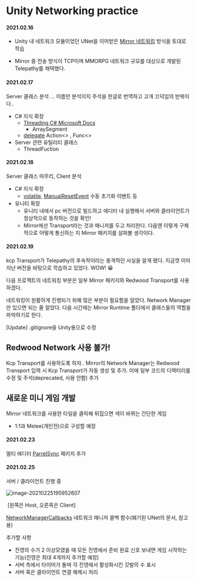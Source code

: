 # Unity Networking practice

#### 2021.02.16

- Unity 내 네트워크 모듈이었던 UNet을 이어받은 [Mirror 네트워킹](https://mirror-networking.com/) 방식을 토대로 학습


- Mirror 중 전송 방식이 TCP이며 MMORPG 네트워크 규모를 대상으로 개발된 Telepathy를 채택했다.

#### 2021.02.17

Server 클래스 분석 ... 이름만 분석이지 주석을 한글로 번역하고 고개 끄덕임의 반복이다..

- C# 지식 확장
  - [Threading C# Microsoft Docs](https://docs.microsoft.com/ko-kr/dotnet/api/system.threading.thread?view=net-5.0)
    - ArraySegment
  - [delegate](https://docs.microsoft.com/ko-kr/dotnet/csharp/programming-guide/delegates/) Action<> , Func<>
- Server 관련 유틸리티 클래스
  - ThreadFuction

#### 2021.02.18

Server 클래스 마무리, Client 분석

- C# 지식 확장
  - [volatile](https://docs.microsoft.com/ko-kr/dotnet/csharp/language-reference/keywords/volatile), [ManualResetEvent](https://docs.microsoft.com/ko-kr/dotnet/api/system.threading.manualresetevent?view=net-5.0) 수동 초기화 이벤트 등
- 유니티 확장
  - 유니티 내에서 pc 버전으로 빌드하고 에디터 내 실행해서 서버와 클라이언트가 정상적으로 동작하는 것을 확인!
  - Mirror에선 Transport라는 것과 매니저를 두고 처리한다. 다음엔 이렇게 구체적으로 어떻게 통신하는 지 Mirror 패키지를 살펴볼 생각이다.

#### 2021.02.19

kcp Transport가 Telepathy의 후속작이라는 충격적인 사실을 알게 됐다. 지금껏 이미 지난 버전을 바탕으로 학습하고 있었다. WOW! 😁

다음 프로젝트의 네트워킹 부분은 일부 Mirror 패키지와 Redwood Transport를 사용하겠다.

네트워킹이 원활하게 진행되기 위해 많은 부분이 필요함을 알았다. Network Manager만 있으면 되는 줄 알았다. 다음 시간에는 Mirror Runtime 폴더에서 클래스들의 역할을 파악하기로 한다.

[Update] .gitignore을 Unity용으로 수정



## Redwood Network 사용 불가!

Kcp Transport를 사용하도록 하자.. Mirror의 Network Manager는 Redwood Transport 입력 시 Kcp Transport가 자동 생성 및 추가. 이에 일부 코드의 디렉터리를 수정 및 주석(deprecated, 사용 안함) 추가



## 새로운 미니 게임 개발

Mirror 네트워크를 사용한 타일을 클릭해 뒤집으면 색이 바뀌는 간단한 게임

- 1:1과 Melee(개인전)으로 구성할 예정

#### 2021.02.23

멀티 에디터 [ParrelSync](https://github.com/VeriorPies/ParrelSync) 패키지 추가

#### 2021.02.25

서버 / 클라이언트 진행 중

![image-20210225195952607](C:\Users\Redwood\AppData\Roaming\Typora\typora-user-images\image-20210225195952607.png)

​													[왼쪽은 Host, 오른족은 Client]

[NetworkManagerCallbacks](https://docs.unity3d.com/2019.3/Documentation/Manual/NetworkManagerCallbacks.html) 네트워크 매니저 콜백 함수(폐기된 UNet의 문서, 참고용)

추가할 사항

- 진영의 수가 2 이상모였을 때 모든 진영에서 준비 완료 신호 보내면 게임 시작하는 기능(진영은 최대 4개까지 추가할 예정)
- 서버 측에서 타이머가 돌며 각 진영에서 활성화시킨 깃발의 수 표시
- 서버 혹은 클라이언트 연결 해제시 처리

